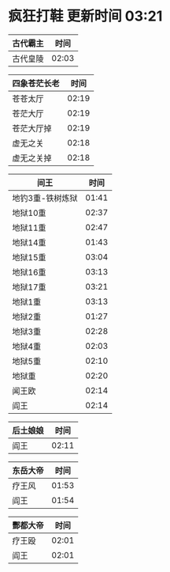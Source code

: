 # 疯狂打鞋 更新时间 03:21

| 古代霸主   | 时间    |
|--------|-------|
| 古代皇陵 | 02:03 |

| 四象苍茫长老   | 时间    |
|--------|-------|
| 苍苍太厅 | 02:19 |
| 苍茫大厅 | 02:19 |
| 苍茫大厅掉 | 02:19 |
| 虚无之关 | 02:18 |
| 虚无之关掉 | 02:18 |

| 间王   | 时间    |
|--------|-------|
| 地钓3重-铁树炼狱 | 01:41 |
| 地狱10重 | 02:37 |
| 地狱11重 | 02:47 |
| 地狱14重 | 01:43 |
| 地狱15重 | 03:04 |
| 地狱16重 | 03:13 |
| 地狱17重 | 03:21 |
| 地狱1重 | 03:13 |
| 地狱2重 | 01:27 |
| 地狱3重 | 02:28 |
| 地狱4重 | 02:03 |
| 地狱5重 | 02:10 |
| 地狱重 | 02:20 |
| 闻王欧 | 02:14 |
| 阎王 | 02:14 |

| 后土娘娘   | 时间    |
|--------|-------|
| 阎王 | 02:11 |

| 东岳大帝   | 时间    |
|--------|-------|
| 疗王风 | 01:53 |
| 阎王 | 01:54 |

| 酆都大帝   | 时间    |
|--------|-------|
| 疗王殴 | 02:01 |
| 阎王 | 02:01 |